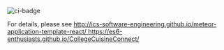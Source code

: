 ![ci-badge](https://github.com/es6-enthusiasts/ToasterOvenLovin/workflows/college-cuisine-connect/badge.svg)

For details, please see [http://ics-software-engineering.github.io/meteor-application-template-react/
](https://es6-enthusiasts.github.io/CollegeCuisineConnect/)https://es6-enthusiasts.github.io/CollegeCuisineConnect/
